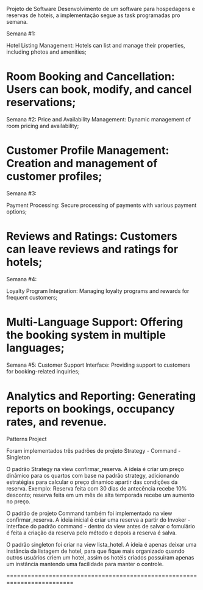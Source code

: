 Projeto de Software 
Desenvolvimento de um software para hospedagens e reservas de hoteis, a implementação segue as task programadas pro semana.

Semana #1:

Hotel Listing Management:
Hotels can list and manage their properties, including photos and
amenities;

Room Booking and Cancellation:
Users can book, modify, and cancel reservations;
================================================================
Semana #2:
Price and Availability Management:
Dynamic management of room pricing and availability;

Customer Profile Management:
Creation and management of customer profiles;
=================================================================
Semana #3:

Payment Processing:
Secure processing of payments with various payment options;

Reviews and Ratings:
Customers can leave reviews and ratings for hotels;
=================================================================
Semana #4:

Loyalty Program Integration:
Managing loyalty programs and rewards for frequent customers;

Multi-Language Support:
Offering the booking system in multiple languages;
=================================================================
Semana #5:
Customer Support Interface:
Providing support to customers for booking-related inquiries;

Analytics and Reporting:
Generating reports on bookings, occupancy rates, and revenue.
=================================================================

Patterns Project

Foram implementados três padrões de projeto Strategy - Command - Singleton

O padrão Strategy na view confirmar_reserva. A ideia é criar um preço dinâmico para os quartos
com base na padrão strategy, adicionando estratégias para calcular o preço dinamico apartir das condições da reserva. Exemplo: Reserva feita com 30 dias de antecência recebe 10% desconto; reserva feita em um mês de alta temporada recebe um aumento no preço.

O padrão de projeto Command também foi implementado na view confirmar_reserva.
A ideia inicial é criar uma reserva a partir do Invoker - interface do padrão command - 
dentro da view antes de salvar o fomulário é feita a criação da reserva pelo método e depois 
a reserva é salva.

O padrão singleton foi criar na view lista_hotel.
A ideia é apenas deixar uma instância da listagem de hotel, para que fique mais organizado 
quando outros usuários criem um hotel, assim os hotéis criados possuiram apenas um instância 
mantendo uma facilidade para manter o controle.

=========================================================================
